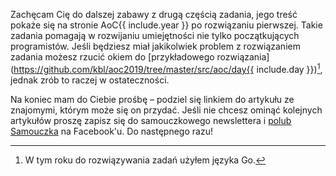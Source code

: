 Zachęcam Cię do dalszej zabawy z drugą częścią zadania, jego treść pokaże się na stronie AoC{{ include.year }} po rozwiązaniu pierwszej. Takie zadania pomagają w rozwijaniu umiejętności nie tylko początkujących programistów. Jeśli będziesz miał jakikolwiek problem z rozwiązaniem zadania możesz rzucić okiem do [przykładowego rozwiązania](https://github.com/kbl/aoc2019/tree/master/src/aoc/day{{ include.day }})[^go], jednak zrób to raczej w ostateczności.

[^go]: W tym roku do rozwiązywania zadań użyłem języka Go.

Na koniec mam do Ciebie prośbę – podziel się linkiem do artykułu ze znajomymi, którym może się on przydać. Jeśli nie chcesz ominąć kolejnych artykułów proszę zapisz się do samouczkowego newslettera i [polub Samouczka](https://www.facebook.com/SamouczekProgramisty) na Facebook'u. Do następnego razu!
